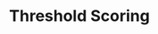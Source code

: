 ---
title: Threshold Scoring
redirect_to: "/releases/v6.0.0/authors/assessment_threshold_scoring"
---